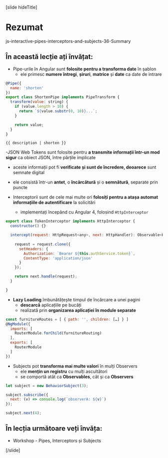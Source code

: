 [slide hideTitle]

# Rezumat

js-interactive-pipes-interceptors-and-subjects-36-Summary

## În această lecție ați învățat:

- Pipe-urile în Angular sunt **folosite pentru a transforma date** în șablon
  - ele primesc **numere întregi**, **șiruri**, **matrice** și **date** ca date de intrare

```js
@Pipe({
  name: 'shorten'
})
export class ShortenPipe implements PipeTransform {
  transform(value: string) {
    if (value.length > 10) {
      return `${value.substr(0, 10)}...`; 
    }

    return value;
  }
}

```

`{{ description | shorten }}`


-JSON Web Tokens sunt folosite pentru **a transmite informații într-un mod sigur** ca obiect JSON, între părțile implicate
  - aceste informații pot fi **verificate și sunt de încredere, deoarece** sunt semnate digital
  - ele consistă într-un **antet**, o **încărcătură** și o **semnătură**, separate prin puncte 

- Interceptorii sunt de cele mai multe ori **folosiți pentru a atașa automat informațiile de autentificare** la solicitări  
  - implementați începând cu Angular 4, folosind `HttpInterceptor`

```js
export class TokenInterceptor implements HttpInterceptor {
  constructor() {}

  intercept(request: HttpRequest<any>, next: HttpHandler): Observable<HttpEvent<any>> {
 
    request = request.clone({
      setHeaders: {
        Authorization: `Bearer ${this.authService.token}`,
        ContentType: 'application/json'
      }
    });

    return next.handle(request);
  }

}

```

- **Lazy Loading** îmbunătățește timpul de încărcare a unei pagini
  - **descarcă** aplicațiile pe bucăți
  - realizată prin **organizarea aplicației în module separate**

```js
const furnitureRoutes = [ { path: '', children: […] } ]
@NgModule({
  imports: [
    RouterModule.forChild(furnitureRouting)
  ],
  exports: [
    RouterModule
  ]
})

```

- Subjects pot **transforma mai multe valori** în mulți Observers
  - ele **mențin un registru** cu mulți ascultători
  - se comportă atât ca **Observables**, cât și ca **Observers**

```js
let subject = new BehaviorSubject(3);

subject.subscribe({
  next: (v) => console.log(`observerA: ${v}`)
});

subject.next(4);

```

## În lecția următoare veți învăța:

- Workshop - Pipes, Interceptors și Subjects

[/slide]
